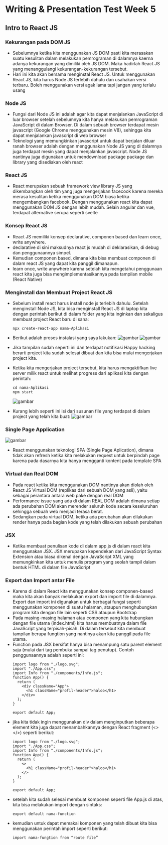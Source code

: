 # Writing & Presentation Test Week 5

## Intro to React JS

### Kekurangan pada DOM JS
- Sebelumnya ketika kita menggunakan JS DOM pasti kita merasakan suatu kesulitan dalam melakukan pemrograman di dalamnya kaerna adanya kekurangan yang dimiliki oleh JS DOM. Maka hadirlah React JS yang menanggulangi kekurangan-kekurangan tersebut. 
- Hari ini kita akan bersama menginstal React JS. Untuk menggunakan React JS, kita harus Node JS terlebih dahulu dan usahakan versi terbaru. Boleh menggunakan versi agak lama tapi jangan yang terlalu usang
### Node JS
- Fungsi dari Node JS ini adalah agar kita dapat menjalankan JavaScript di luar browser setelah sebelumnya kita hanya melakukan pemrograman JavaScript di dalam Browser. Di dalam sebuah browser terdapat mesin javascript (Google Chrome menggunakan mesin V8), sehingga kita dapat menjalankan javascript di web browser
- Teknologi yang memungkinkan javascript untuk dapat berjalan diluar ranah browser adalah dengan menggunakan Node JS yang di dalamnya juga terdapat mesin yang dapat menjalankan javascript. Node JS nantinya juga digunakan untuk mendownload package package dan library yang disediakan oleh react
### React JS
- React merupakan sebuah framework view library JS yang dikembangkan oleh tim yang juga mengerjakan facecook karena mereka merasa kesulitan ketika menggunakan DOM biasa ketika mengembangkan facebook. Dengan menggunakan react kita dapat menggunakan DOM JS dengan lebih mudah. Selain angular dan vue, terdapat alternative serupa seperti svelte
### Konsep React JS
- React JS memiliki konsep declarative, componen based dan learn once, write anywhere. 
- declarative di sini maksudnya react js mudah di deklarasikan, di debug dan penggunaannya simpel.
- Kemudian componen based, dimana kita bisa membuat componen di dalam react JS yang dapat kita panggil dimanapun. 
- learn once, write anywhere karena setelah kita mengetahui penggunaan react kita juga bisa mengimplementasikannya pada tampilan mobile (React Native)
### Menginstall dan Membuat Project React JS
- Sebelum install react harus install node js terlebih dahulu. Setelah menginstall Node JS, kita bisa menginstall React JS di laptop kita dengan perintah berikut di dalam folder yang kita inginkan dan sekaligus membuat project React baru di sana:
    ```
    npx create-react-app nama-Aplikasi
    ```
- Berikut adalah proses instalasi yang saya lakukan:
![gambar](https://user-images.githubusercontent.com/83742894/197824795-d9398e91-6b2d-435f-9e4c-18e5ae22a774.png)
![gambar](https://user-images.githubusercontent.com/83742894/197824812-6748badb-7699-425c-9b44-76228e0b30f4.png)

- Jika tampilan sudah seperti ini dan terdapat notifikasi Happy hacking berarti project kita sudah selesai dibuat dan kita bisa mulai mengerjakan project kita. 
- Ketika kita mengerjakan project tersebut, kita harus mengaktifkan live server milik react untuk melihat progress dari aplikasi kita dengan perintah:
    ```
    cd nama-Aplikasi
    npm start
    ```
  ![gambar](https://user-images.githubusercontent.com/83742894/197824934-543a7348-9b40-4318-a20e-cafeb04bf553.png)

- Kurang lebih seperti ini isi dari susunan file yang terdapat di dalam project yang telah kita buat: 
 ![gambar](https://user-images.githubusercontent.com/83742894/197825172-75b53772-e07d-4ba8-bb12-14daac63ff87.png)

### Single Page Application
![gambar](https://user-images.githubusercontent.com/83742894/197825337-63f91d5e-ff92-45d4-b204-cefbdf86324b.png)

- React menggunakan teknologi SPA (Single Page Aplication), dimana tidak akan refresh ketika kita melakukan request untuk berpindah page karena pada dasarnya kita hanya mengganti kontent pada template SPA

### Virtual dan Real DOM
- Pada react ketika kita menggunakan DOM nantinya akan diolah oleh React JS Virtual DOM (replikas dari sebuah DOM yang asli), yaitu sebagai perantara antara web pake dengan real DOM
- Performance issue yang ada di dalam REAL DOM adalah dimana setiap ada perubahan DOM akan merender seluruh kode secara keseluruhan sehingga sebuah web menjadi terasa berat. 
- Sedangkan pada virtual DOM, ketika ada perubahan akan dilakukan render hanya pada bagian kode yang telah dilakukan sebuah perubahan
### JSX
- Ketika membuat penulisan kode di dalam app.js di dalam react kita menggunakan JSX. JSX merupakan kependekan dari JavaScript Syntax Extension atau biasa dikenal dengan JavaScript XML yang memungkinkan kita untuk menulis program yang seolah tampil dalam bentuk HTML di dalam file JavaScript
### Export dan Import antar File
- Karena di dalam React kita menggunakan konsep componen-based maka kita akan banyak melakukan export dan import file di dalamnya. Export dan import ini digunakan untuk berbagai fungsi seperti menggunakan komponen di suatu halaman, ataupun menghubungkan program kita dengan file lain seperti CSS ataupun Bootstrap
- Pada masing-masing halaman atau componen yang kita hubungkan dengan file utama (index.html) kita harus membuatnya dalam file JavaScript yang terpisah-pisah. Di dalam tersebut kita membuat tampilan berupa fungtion yang nantinya akan kita panggil pada file utama. 
- Function pada JSX bersifat hanya bisa menampung satu parent element saja (mulai dari tag pembuka sampai tag penutup). Contoh penggunaannya adalah seperti ini:
    ```
    import logo from "./logo.svg";
    import "./App.css";
    import Info from "./components/Info.js";
    function App() {
      return (
        <div className="App">
          <h1 className="profil-header">haloo</h1>
        </div>
      );
    }
    
    export default App;
    ```
- jika kita tidak ingin menggunakan div dalam menginputkan beberapa element kita juga dapat menambahkannya dengan React fragment (<></>) seperti berikut: 
    ```
    import logo from "./logo.svg";
    import "./App.css";
    import Info from "./components/Info.js";
    function App() {
      return (
        <>
          <h1 className="profil-header">haloo</h1>
        </>
      );
    }
    
    export default App;
    ```
- setelah kita sudah selesai membuat komponen seperti file App.js di atas, kita bisa melakukan import dengan sintaks:
    ```
    export default nama-function
    ```
- kemudian untuk dapat memakai komponen yang telah dibuat kita bisa menggunakan perintah import seperti berikut: 
    ```
    import nama-fungtion from “route file”
    ```
